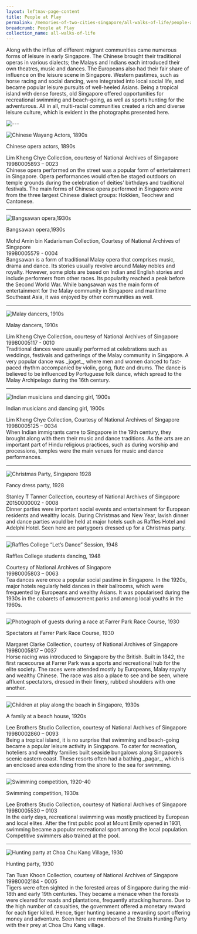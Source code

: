 ```yaml
---
layout: leftnav-page-content
title: People at Play
permalink: /memories-of-two-cities-singapore/all-walks-of-life/people-at-play/
breadcrumb: People at Play
collection_name: all-walks-of-life
---
```

Along with the influx of different migrant communities came numerous forms of leisure in early Singapore. The Chinese brought their traditional operas in various dialects; the Malays and Indians each introduced their own theatres, music and dances. The Europeans also had their fair share of influence on the leisure scene in Singapore. Western pastimes, such as horse racing and social dancing, were integrated into local social life, and became popular leisure pursuits of well-heeled Asians. Being a tropical island with dense forests, old Singapore offered opportunities for recreational swimming and beach-going, as well as sports hunting for the adventurous. All in all, multi-racial communities created a rich and diverse leisure culture, which is evident in the photographs presented here.

![---](/images/partition.jpg)

![Chinese Wayang Actors, 1890s](/images/all-walks-of-life/Sub2-1-chinese-opera-actors.jpg)
<div class="custom-caption">
<div><p>Chinese opera actors, 1890s</p></div>
<div>Lim Kheng Chye Collection, courtesy of National Archives of Singapore</div>
<div>19980005893 – 0023</div>
</div>
Chinese opera performed on the street was a popular form of entertainment in Singapore. Opera performances would often be staged outdoors on temple grounds during the celebration of deities’ birthdays and traditional festivals. The main forms of Chinese opera performed in Singapore were from the three largest Chinese dialect groups: Hokkien, Teochew and Cantonese.
<p></p>
<p></p>
<hr>

![Bangsawan opera,1930s](/images/all-walks-of-life/Sub2-2-bangsawan-opera.jpg)
<div class="custom-caption">
<div><p>Bangsawan opera,1930s</p></div>
<div>Mohd Amin bin Kadarisman Collection, Courtesy of National Archives of Singapore</div>
<div>19980005579 - 0004</div>
</div>
Bangsawan is a form of traditional Malay opera that comprises music, drama and dance. Its stories usually revolve around Malay nobles and royalty. However, some plots are based on Indian and English stories and include performers from other races. Its popularity reached a peak before the Second World War. While bangsawan was the main form of entertainment for the Malay community in Singapore and maritime Southeast Asia, it was enjoyed by other communities as well.
<p></p>
<p></p>
<hr>

![Malay dancers, 1910s](/images/all-walks-of-life/sub2-3-malay-dancers.jpg)
<div class="custom-caption">
<div><p>Malay dancers, 1910s</p></div>
<div>Lim Kheng Chye Collection, courtesy of National Archives of Singapore</div>
<div>19980005117 - 0010</div>
</div>
Traditional dances were usually performed at celebrations such as weddings, festivals and gatherings of the Malay community in Singapore. A very popular dance was _joget_, where men and women danced to fast-paced rhythm accompanied by violin, gong, flute and drums. The dance is believed to be influenced by Portuguese folk dance, which spread to the Malay Archipelago during the 16th century. 
<p></p>
<p></p>
<hr>

![Indian musicians and dancing girl, 1900s](/images/all-walks-of-life/Sub2-4-indian-musicians-and-dancing-girl-cr.jpg)
<div class="custom-caption">
<div><p>Indian musicians and dancing girl, 1900s</p></div>
<div>Lim Kheng Chye Collection, Courtesy of National Archives of Singapore</div>
<div>19980005125 – 0034</div>
</div>
When Indian immigrants came to Singapore in the 19th century, they brought along with them their music and dance traditions. As the arts are an important part of Hindu religious practices, such as during worship and processions, temples were the main venues for music and dance performances. 
<p></p>
<p></p>
<hr>

![Christmas Party, Singapore 1928 ](/images/all-walks-of-life/Sub2-5-fancy-dress-party.jpg)
<div class="custom-caption">
<div><p>Fancy dress party, 1928</p></div>
<div>Stanley T Tanner Collection, courtesy of National Archives of Singapore</div>
<div>20150000002 - 0008</div>
</div>
Dinner parties were important social events and entertainment for European residents and wealthy locals. During Christmas and New Year, lavish dinner and dance parties would be held at major hotels such as Raffles Hotel and Adelphi Hotel. Seen here are partygoers dressed up for a Christmas party.
<p></p>
<p></p>
<hr>

![Raffles College “Let’s Dance” Session, 1948](/images/all-walks-of-life/Sub2-6-raffles-college-students-dancing.jpg)
<div class="custom-caption">
<div><p>Raffles College students dancing, 1948</p></div>
<div>Courtesy of National Archives of Singapore</div>
<div>19980005803 – 0063</div>
</div>
Tea dances were once a popular social pastime in Singapore. In the 1920s, major hotels regularly held dances in their ballrooms, which were frequented by Europeans and wealthy Asians. It was popularised during the 1930s in the cabarets of amusement parks and among local youths in the 1960s.
<p></p>
<p></p>
<hr>

![Photograph of guests during a race at Farrer Park Race Course, 1930](/images/all-walks-of-life/Sub2-7-spectators-at-farrer-park-race-course-cr.jpg)
<div class="custom-caption">
<div><p>Spectators at Farrer Park Race Course, 1930</p></div>
<div>Margaret Clarke Collection, courtesy of National Archives of Singapore</div>
<div>19980005817 – 0037</div>
</div>
Horse racing was introduced to Singapore by the British. Built in 1842, the first racecourse at Farrer Park was a sports and recreational hub for the elite society. The races were attended mostly by Europeans, Malay royalty and wealthy Chinese. The race was also a place to see and be seen, where affluent spectators, dressed in their finery, rubbed shoulders with one another. 
<p></p>
<p></p>
<hr>

![Children at play along the beach in Singapore, 1930s](/images/all-walks-of-life/Sub2-8-a-family-at-a-beach-house-cr.jpg)
<div class="custom-caption">
<div><p>A family at a beach house, 1920s</p></div>
<div>Lee Brothers Studio Collection, courtesy of National Archives of Singapore</div>
<div>19980002860 – 0093</div>
</div>
Being a tropical island, it is no surprise that swimming and beach-going became a popular leisure activity in Singapore. To cater for recreation, hoteliers and wealthy families built seaside bungalows along Singapore’s scenic eastern coast. These resorts often had a bathing _pagar_, which is an enclosed area extending from the shore to the sea for swimming.
<p></p>
<p></p>
<hr>

![Swimming competition, 1920-40](/images/all-walks-of-life/Sub2-9-swimming-competition.jpg)
<div class="custom-caption">
<div><p>Swimming competition, 1930s</p></div>
<div>Lee Brothers Studio Collection, courtesy of National Archives of Singapore</div>
<div>19980005530 – 0103</div>
</div>
In the early days, recreational swimming was mostly practiced by European and local elites. After the first public pool at Mount Emily opened in 1931, swimming became a popular recreational sport among the local population. Competitive swimmers also trained at the pool.
<p></p>
<p></p>
<hr>

![Hunting party at Choa Chu Kang Village, 1930](/images/all-walks-of-life/Sub2-10-hunting-party-cr.jpg)
<div class="custom-caption">
<div><p>Hunting party, 1930</p></div>
<div>Tan Tuan Khoon Collection, courtesy of National Archives of Singapore</div>
<div>19980002184 - 0005</div>
</div>
Tigers were often sighted in the forested areas of Singapore during the mid-18th and early 19th centuries. They became a menace when the forests were cleared for roads and plantations, frequently attacking humans. Due to the high number of casualties, the government offered a monetary reward for each tiger killed. Hence, tiger hunting became a rewarding sport offering money and adventure. Seen here are members of the Straits Hunting Party with their prey at Choa Chu Kang village. 
<p></p>
<p></p>

